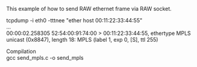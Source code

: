 This example of how to send RAW ethernet frame via RAW socket.<br>

tcpdump -i eth0 -tttnee "ether host 00:11:22:33:44:55"<br>
...<br>
00:00:02.258305 52:54:00:91:74:00 > 00:11:22:33:44:55, ethertype MPLS unicast (0x8847), length 18: MPLS (label 1, exp 0, [S], ttl 255)<br>

Compilation<br>
gcc send_mpls.c -o send_mpls<br>
